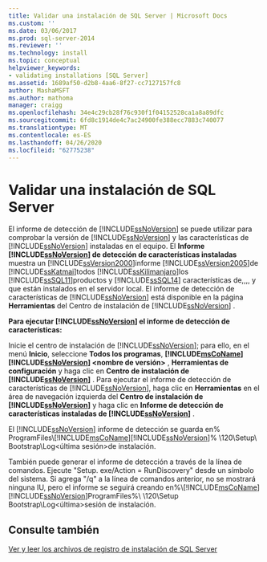 ```yaml
---
title: Validar una instalación de SQL Server | Microsoft Docs
ms.custom: ''
ms.date: 03/06/2017
ms.prod: sql-server-2014
ms.reviewer: ''
ms.technology: install
ms.topic: conceptual
helpviewer_keywords:
- validating installations [SQL Server]
ms.assetid: 1689af50-d2b8-4aa6-8f27-cc7127157fc8
author: MashaMSFT
ms.author: mathoma
manager: craigg
ms.openlocfilehash: 34e4c29cb28f76c930f1f04152528ca1a8a89dfc
ms.sourcegitcommit: 6fd8c1914de4c7ac24900fe388ecc7883c740077
ms.translationtype: MT
ms.contentlocale: es-ES
ms.lasthandoff: 04/26/2020
ms.locfileid: "62775238"
---
```

# <a name="validate-a-sql-server-installation"></a>Validar una instalación de SQL Server
  El informe de detección de [!INCLUDE[ssNoVersion](../../includes/ssnoversion-md.md)] se puede utilizar para comprobar la versión de [!INCLUDE[ssNoVersion](../../includes/ssnoversion-md.md)] y las características de [!INCLUDE[ssNoVersion](../../includes/ssnoversion-md.md)] instaladas en el equipo. El **Informe [!INCLUDE[ssNoVersion](../../includes/ssnoversion-md.md)] de detección de características instaladas** muestra un [!INCLUDE[ssVersion2000](../../includes/ssversion2000-md.md)]informe [!INCLUDE[ssVersion2005](../../includes/ssversion2005-md.md)]de [!INCLUDE[ssKatmai](../../includes/sskatmai-md.md)]todos [!INCLUDE[ssKilimanjaro](../../includes/sskilimanjaro-md.md)]los [!INCLUDE[ssSQL11](../../includes/sssql11-md.md)]productos y [!INCLUDE[ssSQL14](../../includes/sssql14-md.md)] características de,,,, y que están instalados en el servidor local. El informe de detección de características de [!INCLUDE[ssNoVersion](../../includes/ssnoversion-md.md)] está disponible en la página **Herramientas** del Centro de instalación de [!INCLUDE[ssNoVersion](../../includes/ssnoversion-md.md)] .  
  
 **Para ejecutar [!INCLUDE[ssNoVersion](../../includes/ssnoversion-md.md)] el informe de detección de características:**  
  
 Inicie el centro de instalación de [!INCLUDE[ssNoVersion](../../includes/ssnoversion-md.md)]; para ello, en el menú **Inicio**, seleccione **Todos los programas**, **[!INCLUDE[msCoName](../../includes/msconame-md.md)][!INCLUDE[ssNoVersion](../../includes/ssnoversion-md.md)] \<nombre de versión>** , **Herramientas de configuración** y haga clic en **Centro de instalación de [!INCLUDE[ssNoVersion](../../includes/ssnoversion-md.md)]** . Para ejecutar el informe de detección de características de [!INCLUDE[ssNoVersion](../../includes/ssnoversion-md.md)], haga clic en **Herramientas** en el área de navegación izquierda del **Centro de instalación de [!INCLUDE[ssNoVersion](../../includes/ssnoversion-md.md)]** y haga clic en **Informe de detección de características instaladas de [!INCLUDE[ssNoVersion](../../includes/ssnoversion-md.md)]** .  
  
 El [!INCLUDE[ssNoVersion](../../includes/ssnoversion-md.md)] informe de detección se guarda en% ProgramFiles\\[!INCLUDE[msCoName](../../includes/msconame-md.md)][!INCLUDE[ssNoVersion](../../includes/ssnoversion-md.md)]% \120\Setup\\ Bootstrap\Log<última sesión\>de instalación.  
  
 También puede generar el informe de detección a través de la línea de comandos. Ejecute "Setup. exe/Action = RunDiscovery" desde un símbolo del sistema. Si agrega "/q" a la línea de comandos anterior, no se mostrará ninguna IU, pero el informe se seguirá creando en%\\[!INCLUDE[msCoName](../../includes/msconame-md.md)][!INCLUDE[ssNoVersion](../../includes/ssnoversion-md.md)]ProgramFiles%\\ \120\Setup Bootstrap\Log<última\>sesión de instalación.  
  
## <a name="see-also"></a>Consulte también  
 [Ver y leer los archivos de registro de instalación de SQL Server](view-and-read-sql-server-setup-log-files.md)  
  
  
